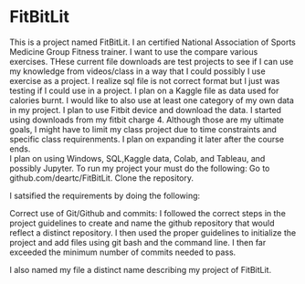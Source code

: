 # FitBitLit
This is a  project named FitBitLit.  I  an  certified National Association of Sports Medicine Group Fitness trainer.  I want to use the compare various exercises.
THese current file downloads are test projects to see if I can use my knowledge from videos/class in a way that I could possibly I use exercise as a project. I realize sql file is not correct format but I just was testing if I could use in a project.   I plan on  a Kaggle file as data used for calories burnt.   I would like to also use at least one category of my own data in my project.  I plan to use Fitbit device and download the data. I started using downloads from my fitbit charge 4.    Although those are my ultimate goals,  I might have to limit my class project due to time constraints and specific class requirenments.  I plan on expanding it later after the course ends.  
I  plan on using Windows, SQL,Kaggle data, Colab, and Tableau, and possibly Jupyter.   To run my project your must do the following: Go to github.com/deartc/FitBitLit.  Clone the repository. 


I satsified the requirements by doing the following:


Correct use of Git/Github and commits: I followed the correct steps in the project guidelines to create and name the github repository that would reflect a distinct repository. I then used the proper guidelines to initialize the project and add files using git bash and the command line. I then far exceeded the minimum number of commits needed to pass.

I also named my file a distinct name describing my project of FitBitLit.




